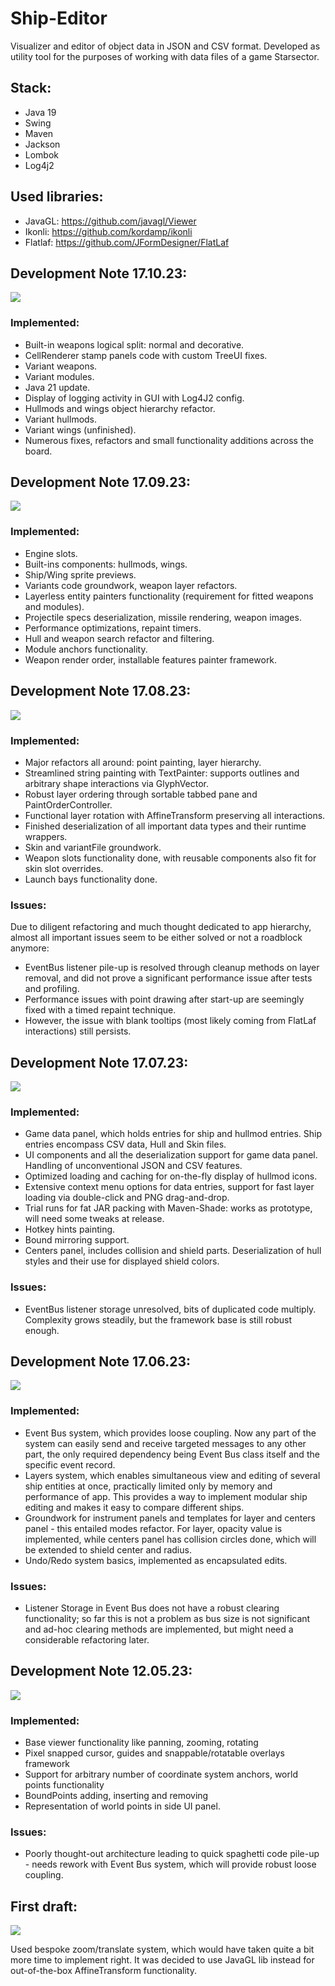 # Ship-Editor
Visualizer and editor of object data in JSON and CSV format. Developed as utility tool for the purposes of working with data files of a game Starsector.

## Stack:

 - Java 19
 - Swing
 - Maven
 - Jackson
 - Lombok
 - Log4j2

## Used libraries:

 - JavaGL: https://github.com/javagl/Viewer
 - Ikonli: https://github.com/kordamp/ikonli
 - Flatlaf: https://github.com/JFormDesigner/FlatLaf

## Development Note 17.10.23:

![](showcase/history/Sample%207.png)

### Implemented:

- Built-in weapons logical split: normal and decorative.
- CellRenderer stamp panels code with custom TreeUI fixes.
- Variant weapons.
- Variant modules.
- Java 21 update.
- Display of logging activity in GUI with Log4J2 config.
- Hullmods and wings object hierarchy refactor.
- Variant hullmods.
- Variant wings (unfinished).
- Numerous fixes, refactors and small functionality additions across the board.

## Development Note 17.09.23:

![](showcase/history/Sample%205.png)

### Implemented:

- Engine slots.
- Built-ins components: hullmods, wings.
- Ship/Wing sprite previews.
- Variants code groundwork, weapon layer refactors.
- Layerless entity painters functionality (requirement for fitted weapons and modules).
- Projectile specs deserialization, missile rendering, weapon images.
- Performance optimizations, repaint timers.
- Hull and weapon search refactor and filtering.
- Module anchors functionality.
- Weapon render order, installable features painter framework.

## Development Note 17.08.23:

![](showcase/history/Sample%204.png)

### Implemented:

- Major refactors all around: point painting, layer hierarchy.
- Streamlined string painting with TextPainter: supports outlines and arbitrary shape interactions via GlyphVector.
- Robust layer ordering through sortable tabbed pane and PaintOrderController.
- Functional layer rotation with AffineTransform preserving all interactions.
- Finished deserialization of all important data types and their runtime wrappers.
- Skin and variantFile groundwork.
- Weapon slots functionality done, with reusable components also fit for skin slot overrides.
- Launch bays functionality done.

### Issues:

Due to diligent refactoring and much thought dedicated to app hierarchy, almost all important issues seem to be either solved or not a roadblock anymore:

 - EventBus listener pile-up is resolved through cleanup methods on layer removal, and did not prove a significant performance issue after tests and profiling.
 - Performance issues with point drawing after start-up are seemingly fixed with a timed repaint technique.
 - However, the issue with blank tooltips (most likely coming from FlatLaf interactions) still persists.

## Development Note 17.07.23:

![](showcase/history/Sample%203.png)

### Implemented:

- Game data panel, which holds entries for ship and hullmod entries. Ship entries encompass CSV data, Hull and Skin files.
- UI components and all the deserialization support for game data panel. Handling of unconventional JSON and CSV features.
- Optimized loading and caching for on-the-fly display of hullmod icons.
- Extensive context menu options for data entries, support for fast layer loading via double-click and PNG drag-and-drop.
- Trial runs for fat JAR packing with Maven-Shade: works as prototype, will need some tweaks at release.
- Hotkey hints painting.
- Bound mirroring support.
- Centers panel, includes collision and shield parts. Deserialization of hull styles and their use for displayed shield colors.

### Issues:

- EventBus listener storage unresolved, bits of duplicated code multiply. Complexity grows steadily, but the framework base is still robust enough. 

## Development Note 17.06.23:

![](showcase/history/Sample%202.png)

### Implemented:

 - Event Bus system, which provides loose coupling. Now any part of the system can easily send and receive targeted messages to any other part, the only required dependency being Event Bus class itself and the specific event record.
 - Layers system, which enables simultaneous view and editing of several ship entities at once, practically limited only by memory and performance of app. This provides a way to implement modular ship editing and makes it easy to compare different ships.
 - Groundwork for instrument panels and templates for layer and centers panel - this entailed modes refactor. For layer, opacity value is implemented, while centers panel has collision circles done, which will be extended to shield center and radius. 
 - Undo/Redo system basics, implemented as encapsulated edits.

### Issues:

 - Listener Storage in Event Bus does not have a robust clearing functionality; so far this is not a problem as bus size is not significant and ad-hoc clearing methods are implemented, but might need a considerable refactoring later.

## Development Note 12.05.23:

![](showcase/history/Sample%201.png)

### Implemented:

 - Base viewer functionality like panning, zooming, rotating
 - Pixel snapped cursor, guides and snappable/rotatable overlays framework
 - Support for arbitrary number of coordinate system anchors, world points functionality
 - BoundPoints adding, inserting and removing
 - Representation of world points in side UI panel.

### Issues: 

 - Poorly thought-out architecture leading to quick spaghetti code pile-up - needs rework with Event Bus system, which will provide robust loose coupling.

## First draft:

![](showcase/history/Sample%200.jpg)

Used bespoke zoom/translate system, which would have taken quite a bit more time to implement right. It was decided to use JavaGL lib instead for out-of-the-box AffineTransform functionality.